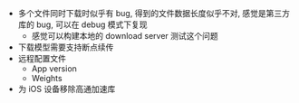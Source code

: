- 多个文件同时下载时似乎有 bug, 得到的文件数据长度似乎不对, 感觉是第三方库的 bug, 可以在 debug 模式下复现
  - 感觉可以构建本地的 download server 测试这个问题
- 下载模型需要支持断点续传
- 远程配置文件
  - App version
  - Weights
- 为 iOS 设备移除高通加速库

